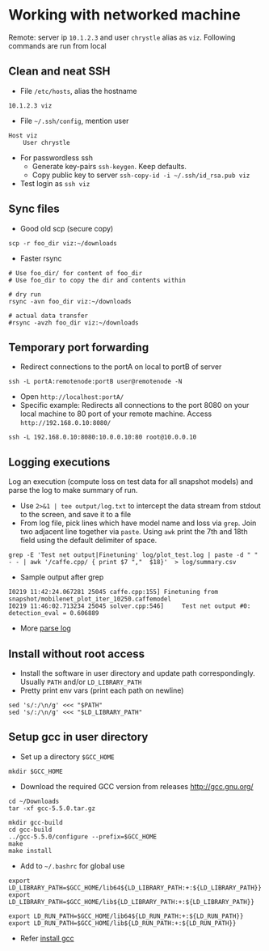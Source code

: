 # Working with networked machine
Remote: server ip `10.1.2.3` and user `chrystle` alias as `viz`. Following commands are run from local  

## Clean and neat SSH
- File `/etc/hosts`, alias the hostname
```
10.1.2.3 viz
```
- File `~/.ssh/config`, mention user
```
Host viz
	User chrystle
```
- For passwordless ssh
  - Generate key-pairs `ssh-keygen`. Keep defaults.
  - Copy public key to server `ssh-copy-id -i ~/.ssh/id_rsa.pub viz`
- Test login as `ssh viz`

## Sync files
- Good old scp (secure copy)
```
scp -r foo_dir viz:~/downloads
```
- Faster rsync
```
# Use foo_dir/ for content of foo_dir
# Use foo_dir to copy the dir and contents within

# dry run 
rsync -avn foo_dir viz:~/downloads

# actual data transfer
#rsync -avzh foo_dir viz:~/downloads
```

## Temporary port forwarding
- Redirect connections to the portA on local to portB of server
```
ssh -L portA:remotenode:portB user@remotenode -N
```
- Open `http://localhost:portA/`
- Specific example: Redirects all connections to the port 8080 on your local machine to 80 port of your remote machine. Access `http://192.168.0.10:8080/`
```
ssh -L 192.168.0.10:8080:10.0.0.10:80 root@10.0.0.10
```

## Logging executions
Log an execution (compute loss on test data for all snapshot models) and parse the log to make summary of run.
- Use `2>&1 | tee output/log.txt` to intercept the data stream from stdout to the screen, and save it to a file
- From log file, pick lines which have model name and loss via `grep`. Join two adjacent line together via `paste`. Using `awk` print the 7th and 18th field using the default delimiter of space.
```
grep -E 'Test net output|Finetuning' log/plot_test.log | paste -d " " - - | awk '/caffe.cpp/ { print $7 ","  $18}'  > log/summary.csv
```
- Sample output after grep
```
I0219 11:42:24.067281 25045 caffe.cpp:155] Finetuning from snapshot/mobilenet_plot_iter_10250.caffemodel
I0219 11:46:02.713234 25045 solver.cpp:546]     Test net output #0: detection_eval = 0.606889
```
- More [parse log]

## Install without root access
- Install the software in user directory and update path correspondingly. Usually `PATH` and/or `LD_LIBRARY_PATH`
- Pretty print env vars (print each path on newline)
```
sed 's/:/\n/g' <<< "$PATH"
sed 's/:/\n/g' <<< "$LD_LIBRARY_PATH"
```

## Setup gcc in user directory
- Set up a directory `$GCC_HOME`
```
mkdir $GCC_HOME
```
- Download the required GCC version from releases http://gcc.gnu.org/
```
cd ~/Downloads
tar -xf gcc-5.5.0.tar.gz 

mkdir gcc-build
cd gcc-build
../gcc-5.5.0/configure --prefix=$GCC_HOME
make
make install
```
- Add to `~/.bashrc` for global use
```
export LD_LIBRARY_PATH=$GCC_HOME/lib64${LD_LIBRARY_PATH:+:${LD_LIBRARY_PATH}}
export LD_LIBRARY_PATH=$GCC_HOME/lib${LD_LIBRARY_PATH:+:${LD_LIBRARY_PATH}}

export LD_RUN_PATH=$GCC_HOME/lib64${LD_RUN_PATH:+:${LD_RUN_PATH}}
export LD_RUN_PATH=$GCC_HOME/lib${LD_RUN_PATH:+:${LD_RUN_PATH}}
```
- Refer [install gcc]


[parse log]:https://www.loggly.com/ultimate-guide/analyzing-linux-logs/
[install gcc]:https://www.hongliangjie.com/2012/07/20/how-to-install-gcc-higher-version-in-alternative-directory/
